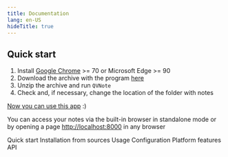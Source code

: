 ```yaml
---
title: Documentation
lang: en-US
hideTitle: true
---
```


<div class="row">
<div class="col-12 col-md-8 order-2 order-md-1">

## Quick start

1. Install [Google Chrome](https://www.google.com/chrome) >= 70 or Microsoft Edge >= 90
2. Download the archive with the program [here](/ru/download/)
3. Unzip the archive and run ```QVNote```
4. Check and, if necessary, change the location of the folder with notes

[Now you can use this app](/docs/usage.html) :)

<div class="alert alert-info mb-0 pb-0 font-italic">

You can access your notes via the built-in browser in standalone mode or by opening a page [http://localhost:8000](http://localhost:8000) in any browser

</div>

</div>
<div class="col-12 col-md-4 order-1 order-md-2 mb-4 mb-sm-0">
<div class="list-group" style="position: sticky; top: 1rem;">
  <router-link to="/docs/" class="list-group-item list-group-item-action active">Quick start</router-link>
  <router-link to="/docs/sources.html" class="list-group-item list-group-item-action">Installation from sources</router-link>
  <router-link to="/docs/usage.html" class="list-group-item list-group-item-action">Usage</router-link>
  <router-link to="/docs/configuration.html" class="list-group-item list-group-item-action">Configuration</router-link>
  <router-link to="/docs/platform_features.html" class="list-group-item list-group-item-action">Platform features</router-link>
  <router-link to="/docs/api.html" class="list-group-item list-group-item-action">API</router-link>
</div>
</div>


</div>
